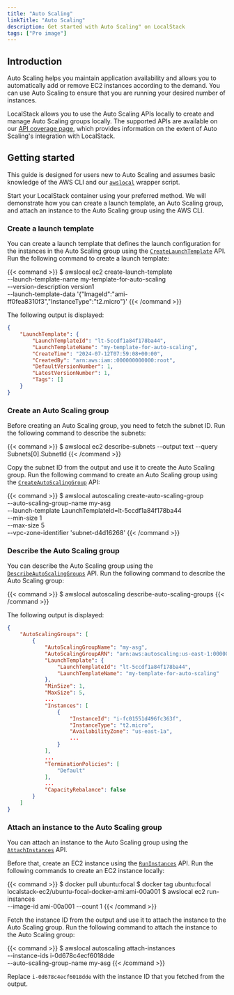 ```yaml
---
title: "Auto Scaling"
linkTitle: "Auto Scaling"
description: Get started with Auto Scaling" on LocalStack
tags: ["Pro image"]
---
```


## Introduction

Auto Scaling helps you maintain application availability and allows you to automatically add or remove EC2 instances according to the demand. You can use Auto Scaling to ensure that you are running your desired number of instances.

LocalStack allows you to use the Auto Scaling APIs locally to create and manage Auto Scaling groups locally. The supported APIs are available on our [API coverage page](https://docs.localstack.cloud/references/coverage/coverage_autoscaling/), which provides information on the extent of Auto Scaling's integration with LocalStack.

## Getting started

This guide is designed for users new to Auto Scaling and assumes basic knowledge of the AWS CLI and our [`awslocal`](https://github.com/localstack/awscli-local) wrapper script.

Start your LocalStack container using your preferred method. We will demonstrate how you can create a launch template, an Auto Scaling group, and attach an instance to the Auto Scaling group using the AWS CLI.

### Create a launch template

You can create a launch template that defines the launch configuration for the instances in the Auto Scaling group using the [`CreateLaunchTemplate`](https://docs.aws.amazon.com/AWSEC2/latest/APIReference/API_CreateLaunchTemplate.html) API. Run the following command to create a launch template:

{{< command >}}
$ awslocal ec2 create-launch-template \
    --launch-template-name my-template-for-auto-scaling \
    --version-description version1 \
    --launch-template-data '{"ImageId":"ami-ff0fea8310f3","InstanceType":"t2.micro"}'
{{< /command >}}

The following output is displayed:

```json
{
    "LaunchTemplate": {
        "LaunchTemplateId": "lt-5ccdf1a84f178ba44",
        "LaunchTemplateName": "my-template-for-auto-scaling",
        "CreateTime": "2024-07-12T07:59:08+00:00",
        "CreatedBy": "arn:aws:iam::000000000000:root",
        "DefaultVersionNumber": 1,
        "LatestVersionNumber": 1,
        "Tags": []
    }
}
```

### Create an Auto Scaling group

Before creating an Auto Scaling group, you need to fetch the subnet ID. Run the following command to describe the subnets:

{{< command >}}
$ awslocal ec2 describe-subnets --output text --query Subnets[0].SubnetId
{{< /command >}}

Copy the subnet ID from the output and use it to create the Auto Scaling group. Run the following command to create an Auto Scaling group using the [`CreateAutoScalingGroup`](https://docs.aws.amazon.com/autoscaling/ec2/APIReference/API_CreateAutoScalingGroup.html) API:

{{< command >}}
$ awslocal autoscaling create-auto-scaling-group \
    --auto-scaling-group-name my-asg \
    --launch-template LaunchTemplateId=lt-5ccdf1a84f178ba44 \
    --min-size 1 \
    --max-size 5 \
    --vpc-zone-identifier 'subnet-d4d16268'
{{< /command >}}

### Describe the Auto Scaling group

You can describe the Auto Scaling group using the [`DescribeAutoScalingGroups`](https://docs.aws.amazon.com/autoscaling/ec2/APIReference/API_DescribeAutoScalingGroups.html) API. Run the following command to describe the Auto Scaling group:

{{< command >}}
$ awslocal autoscaling describe-auto-scaling-groups
{{< /command >}}

The following output is displayed:

```json
{
    "AutoScalingGroups": [
        {
            "AutoScalingGroupName": "my-asg",
            "AutoScalingGroupARN": "arn:aws:autoscaling:us-east-1:000000000000:autoScalingGroup:74b4ffac-4588-4a7c-86b1-9fa992f49c8e:autoScalingGroupName/my-asg",
            "LaunchTemplate": {
                "LaunchTemplateId": "lt-5ccdf1a84f178ba44",
                "LaunchTemplateName": "my-template-for-auto-scaling"
            },
            "MinSize": 1,
            "MaxSize": 5,
            ...
            "Instances": [
                {
                    "InstanceId": "i-fc01551d496fc363f",
                    "InstanceType": "t2.micro",
                    "AvailabilityZone": "us-east-1a",
                    ...
                }
            ],
            ...
            "TerminationPolicies": [
                "Default"
            ],
            ...
            "CapacityRebalance": false
        }
    ]
}
```

### Attach an instance to the Auto Scaling group

You can attach an instance to the Auto Scaling group using the [`AttachInstances`](https://docs.aws.amazon.com/autoscaling/ec2/APIReference/API_AttachInstances.html) API.

Before that, create an EC2 instance using the [`RunInstances`](https://docs.aws.amazon.com/AWSEC2/latest/APIReference/API_RunInstances.html) API. Run the following commands to create an EC2 instance locally:

{{< command >}}
$ docker pull ubuntu:focal
$ docker tag ubuntu:focal localstack-ec2/ubuntu-focal-docker-ami:ami-00a001
$ awslocal ec2 run-instances \
    --image-id ami-00a001 --count 1
{{< /command >}}

Fetch the instance ID from the output and use it to attach the instance to the Auto Scaling group. Run the following command to attach the instance to the Auto Scaling group:

{{< command >}}
$ awslocal autoscaling attach-instances \
    --instance-ids i-0d678c4ecf6018dde \
    --auto-scaling-group-name my-asg
{{< /command >}}

Replace `i-0d678c4ecf6018dde` with the instance ID that you fetched from the output.
